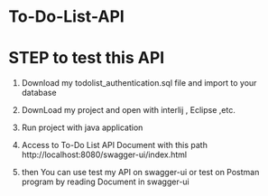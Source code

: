 # To-Do-List-API
# STEP to test this API
1.  Download my todolist_authentication.sql file and import to your database

2. DownLoad my project and open with interlij , Eclipse ,etc.

3. Run project with java application
  
4. Access to To-Do List API Document with this path 
   http://localhost:8080/swagger-ui/index.html

5. then You can use test my API on swagger-ui or test on Postman program by reading Document in swagger-ui

